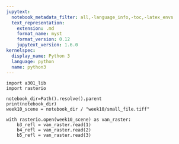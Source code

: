 ```yaml
---
jupytext:
  notebook_metadata_filter: all,-language_info,-toc,-latex_envs
  text_representation:
    extension: .md
    format_name: myst
    format_version: 0.12
    jupytext_version: 1.6.0
kernelspec:
  display_name: Python 3
  language: python
  name: python3
---
```


```{code-cell} ipython3
import a301_lib
import rasterio

notebook_dir=Path().resolve().parent
print(notebook_dir)
week10_scene = notebook_dir / "week10/small_file.tiff"

with rasterio.open(week10_scene) as van_raster:
    b3_refl = van_raster.read(1)
    b4_refl = van_raster.read(2)
    b5_refl = van_raster.read(3)
```

```{code-cell} ipython3

```
